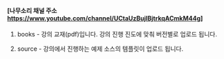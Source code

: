 #### [나무소리 채널 주소 https://www.youtube.com/channel/UCtaUzBujIBjtrkqACmkM44g]

1. books - 강의 교재(pdf)입니다. 강의 진행 진도에 맞춰 버전별로 업로드 됩니다.

2. source - 강의에서 진행하는 예제 소스의 템플릿이 업로드 됩니다.
